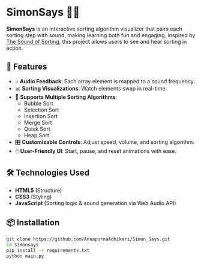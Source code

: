 # SimonSays 🎵🔢  

**SimonSays** is an interactive sorting algorithm visualizer that pairs each sorting step with sound, making learning both fun and engaging. Inspired by [The Sound of Sorting](https://www.youtube.com/watch?v=n_ec3eowFLQ), this project allows users to see and hear sorting in action.

## 🚀 Features  
- 🎶 **Audio Feedback**: Each array element is mapped to a sound frequency.  
- 📊 **Sorting Visualizations**: Watch elements swap in real-time.  
- 🔄 **Supports Multiple Sorting Algorithms**:  
  - Bubble Sort  
  - Selection Sort  
  - Insertion Sort  
  - Merge Sort  
  - Quick Sort  
  - Heap Sort  
- 🎛️ **Customizable Controls**: Adjust speed, volume, and sorting algorithm.  
- 🖱️ **User-Friendly UI**: Start, pause, and reset animations with ease.  

## 🛠️ Technologies Used  
- **HTML5** (Structure)  
- **CSS3** (Styling)  
- **JavaScript** (Sorting logic & sound generation via Web Audio API)

## 📦 Installation
```bash
git clone https://github.com/AnnapurnaAdhikari/Simon_Says.git
cd simonsays
pip install -r requirements.txt
python main.py
